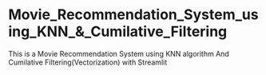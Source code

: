 # Movie_Recommendation_System_using_KNN_&_Cumilative_Filtering
 This is a Movie Recommendation System using KNN algorithm And Cumilative Filtering(Vectorization) with Streamlit 
